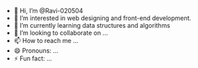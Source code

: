 - 👋 Hi, I’m @Ravi-020504
- 👀 I’m interested in web designing and front-end development.
- 🌱 I’m currently learning data structures and algorithms
- 💞️ I’m looking to collaborate on ...
- 📫 How to reach me ...
- 😄 Pronouns: ...
- ⚡ Fun fact: ...

<!---
Ravi-020504/Ravi-020504 is a ✨ special ✨ repository because its `README.md` (this file) appears on your GitHub profile.
You can click the Preview link to take a look at your changes.
--->
